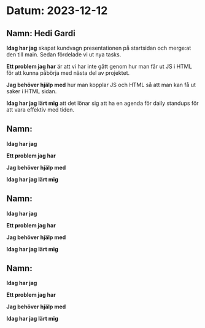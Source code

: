 # Datum: 2023-12-12

## Namn: Hedi Gardi

**Idag har jag** skapat kundvagn presentationen på startsidan och merge:at den till main. Sedan fördelade vi ut nya tasks.

**Ett problem jag har** är att vi har inte gått genom hur man får ut JS i HTML för att kunna påbörja med nästa del av projektet.

**Jag behöver hjälp med** hur man kopplar JS och HTML så att man kan få ut saker i HTML sidan.

**Idag har jag lärt mig** att det lönar sig att ha en agenda för daily standups för att vara effektiv med tiden.

## Namn: 

**Idag har jag** 

**Ett problem jag har** 

**Jag behöver hjälp med** 

**Idag har jag lärt mig**

## Namn: 

**Idag har jag** 

**Ett problem jag har** 

**Jag behöver hjälp med** 

**Idag har jag lärt mig** 

## Namn:

**Idag har jag** 

**Ett problem jag har**

**Jag behöver hjälp med**

**Idag har jag lärt mig**
